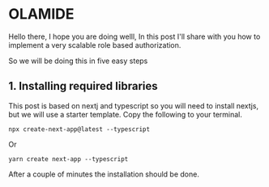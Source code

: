 # OLAMIDE

Hello there, I hope you are doing welll,  In this post I'll share with you how to implement a very scalable role based authorization.

So we will be doing this in five easy steps

## 1. Installing required libraries
This post is based on nextj and typescript so you will need to install nextjs, but we will use a starter template. Copy the following to your terminal.
```terminal
npx create-next-app@latest --typescript
```
Or
```terminal
yarn create next-app --typescript
```

After a couple of minutes the installation should be done.

